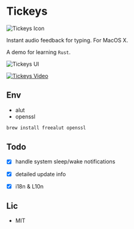 # Tickeys
![Tickeys Icon](https://raw.githubusercontent.com/yingDev/Tickeys/master/.readme_images/icon.png)


Instant audio feedback for typing. For MacOS X. 

A demo for learning `Rust`.

![Tickeys UI](https://raw.githubusercontent.com/yingDev/Tickeys/master/.readme_images/ui.png)

[![Tickeys Video](https://raw.githubusercontent.com/yingDev/Tickeys/master/.readme_images/video_thumb.png)](https://www.youtube.com/watch?v=XeqA-LU5IWg) 

## Env
* alut
* openssl
```sh
brew install freealut openssl
```

## Todo
- [x] handle system sleep/wake notifications
- [x] detailed update info
- [x] i18n & L10n


## Lic
* MIT
